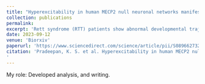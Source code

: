 ```yaml
---
title: "Hyperexcitability in human MECP2 null neuronal networks manifests as calcium-dependent reverberating super bursts"
collection: publications
permalink: 
excerpt: 'Rett syndrome (RTT) patients show abnormal developmental trajectories including loss of language and repetitive hand movements but also have signs of cortical hyperexcitability such as seizures. RTT is predominantly caused by mutations in MECP2 and can be modelled in vitro using human stem cell-derived neurons. MECP2 null excitatory neurons are smaller in soma size and have reduced synaptic connectivity but are also hyperexcitable, due to higher input resistance, which increases the chance to evoke action potentials with a given depolarized current. Few studies examine how single neuron activity integrates into neuronal networks during human development. Paradoxically, networks of MECP2 null neurons show a decrease in the frequency of bursting patterns consistent with synaptic hypoconnectivity, but no hyperexcitable network events have been reported. Here, we show that MECP2 null neurons have an increase in the frequency of a network event described as reverberating super bursts (RSBs) relative to isogenic controls. RSBs can be mistakenly called as a single long duration burst by standard burst detection algorithms. However, close examination revealed an initial large amplitude network burst followed by high frequency repetitive low amplitude mini-bursts. Using a custom burst detection algorithm, we unfolded the multi-burst structure of RSBs revealing that MECP2 null networks increased the total number of bursts relative to isogenic controls. Application of the Ca2+ chelator EGTA-AM selectively eliminated RSBs and rescued the network burst phenotype relative to the isogenic controls. Our results indicate that during early development, MECP2 null neurons are hyperexcitable and produce hyperexcitable networks. This may predispose them to the emergence of hyper-synchronic states that potentially translate into seizures. Network hyperexcitability is dependent on asynchronous neurotransmitter release driven by pre-synaptic Ca2+ and can be rescued by EGTA-AM to restore typical network dynamics.'
date: 2023-09-12
venue: 'Biorxiv'
paperurl: 'https://www.sciencedirect.com/science/article/pii/S0896627322003610'
citation: 'Pradeepan, K. S. et al. Hyperexcitability in human MECP2 null neuronal networks manifests as calcium-dependent reverberating super bursts. Biorxiv (2023).
'
---
```

My role: Developed analysis, and writing.
